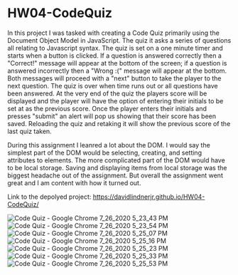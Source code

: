 # HW04-CodeQuiz

In this project I was tasked with creating a Code Quiz primarily using the Document Object Model in JavaScript. The quiz it asks a series of questions all relating to Javascript syntax. The quiz is set on a one minute timer and starts when a button is clicked. If a question is answered correctly then a "Correct!" message will appear at the bottom of the screen; if a question is answered incorrectly then a "Wrong :(" message will appear at the bottom. Both messages will proceed with a "next" button to take the player to the next question. The quiz is over when time runs out or all questions have been answered. At the very end of the quiz the players score will be displayed and the player will have the option of entering their initials to be set at as the previous score. Once the player enters their initials and presses "submit" an alert will pop us showing that their score has been saved. Reloading the quiz and retaking it will show the previous score of the last quiz taken.

During this assignment I leanred a lot about the DOM. I would say the simplest part of the DOM would be selecting, creating, and setting attributes to elements. The more complicated part of the DOM would have to be local storage. Saving and displaying items from local storage was the biggest headache out of the assignment. But overall the assignment went great and I am content with how it turned out.

Link to the depolyed project:
https://davidlindnerjr.github.io/HW04-CodeQuiz/

![Code Quiz - Google Chrome 7_26_2020 5_23_43 PM](https://user-images.githubusercontent.com/65383133/88493343-72081400-cf65-11ea-9e01-f92a89f79e53.png)
![Code Quiz - Google Chrome 7_26_2020 5_23_54 PM](https://user-images.githubusercontent.com/65383133/88493345-73394100-cf65-11ea-8628-f0ccc411b1bc.png)
![Code Quiz - Google Chrome 7_26_2020 5_25_07 PM](https://user-images.githubusercontent.com/65383133/88493346-73394100-cf65-11ea-9511-bfe1295a4e37.png)
![Code Quiz - Google Chrome 7_26_2020 5_25_16 PM](https://user-images.githubusercontent.com/65383133/88493347-73d1d780-cf65-11ea-92b5-be293bcd061f.png)
![Code Quiz - Google Chrome 7_26_2020 5_25_23 PM](https://user-images.githubusercontent.com/65383133/88493348-73d1d780-cf65-11ea-842b-f15e7476d1af.png)
![Code Quiz - Google Chrome 7_26_2020 5_25_33 PM](https://user-images.githubusercontent.com/65383133/88493350-746a6e00-cf65-11ea-9429-efc1c934546a.png)
![Code Quiz - Google Chrome 7_26_2020 5_25_53 PM](https://user-images.githubusercontent.com/65383133/88493351-746a6e00-cf65-11ea-8ebb-8f6fd9b2dbf1.png)

